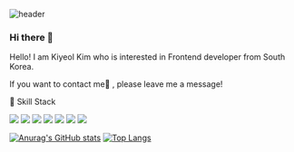 ![header](https://capsule-render.vercel.app/api?type=waving&color=auto&text=FE%20Developer)


### Hi there 👋

Hello! I am Kiyeol Kim who is interested in 
Frontend developer from South Korea.

If you want to contact me💬 , please leave me a message!

🌱 Skill Stack
<p>
<img src="https://img.shields.io/badge/HTML5-E34F26?style=for-the-badge&logo=html5&logoColor=white" />
<img src="https://img.shields.io/badge/CSS3-1572B6?style=for-the-badge&logo=css3&logoColor=white" />
<img src="https://img.shields.io/badge/JavaScript-323330?style=for-the-badge&logo=javascript&logoColor=F7DF1E" />
<img src="https://img.shields.io/badge/TypeScript-007ACC?style=for-the-badge&logo=typescript&logoColor=white" />
<img src="https://img.shields.io/badge/Sass-CC6699?style=for-the-badge&logo=sass&logoColor=white" />
<img src="https://img.shields.io/badge/React-20232A?style=for-the-badge&logo=react&logoColor=61DAFB" />
<img src="https://img.shields.io/badge/React_Native-20232A?style=for-the-badge&logo=react&logoColor=61DAFB" />
</p>

[![Anurag's GitHub stats](https://github-readme-stats.vercel.app/api?username=kyday)](https://github.com/kyday/github-readme-stats)
[![Top Langs](https://github-readme-stats.vercel.app/api/top-langs/?username=kyday&layout=compact)](https://github.com/kyday/github-readme-stats)



<!--
**kyday/kyday** is a ✨ _special_ ✨ repository because its `README.md` (this file) appears on your GitHub profile.

Here are some ideas to get you started:

- 🔭 I’m currently working on ...
- 🌱 I’m currently learning ...
- 👯 I’m looking to collaborate on ...
- 🤔 I’m looking for help with ...
- 💬 Ask me about ...
- 📫 How to reach me: ...
- 😄 Pronouns: ...
- ⚡ Fun fact: ...
-->
